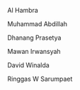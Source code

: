 Al Hambra

Muhammad Abdillah

Dhanang Prasetya

Mawan Irwansyah

David Winalda

Ringgas W Sarumpaet

